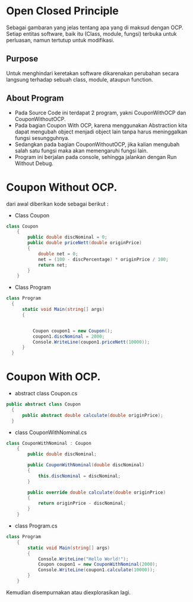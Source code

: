 # Open Closed Principle
Sebagai gambaran yang jelas tentang apa yang di maksud dengan OCP. Setiap entitas software, baik itu (Class, module, fungsi) terbuka untuk perluasan, namun tertutup untuk modifikasi.

## Purpose
Untuk menghindari keretakan software dikarenakan perubahan secara langsung terhadap sebuah class, module, ataupun function.

## About Program
- Pada Source Code ini terdapat 2 program, yakni CouponWithOCP dan CouponWithoutOCP.
- Pada bagian Coupon With OCP, karena menggunakan Abstraction kita dapat mengubah object menjadi object lain tanpa harus meninggalkan fungsi sesungguhnya.
- Sedangkan pada bagian CouponWithoutOCP, jika kalian mengubah salah satu fungsi maka akan memengaruhi fungsi lain.
- Program ini berjalan pada console, sehingga jalankan dengan Run Without Debug.

# Coupon Without OCP.
dari awal diberikan kode sebagai berikut  :
- Class Coupon
``` C#
class Coupon
    {
        public double discNominal = 0;
        public double priceNett(double originPrice)
        {
            double net = 0;
            net = (100 - discPercentage) * originPrice / 100;
            return net;
        }
    }
  ``` 
  - Class Program
  ```csharp
  class Program
    {
        static void Main(string[] args)
        {


            Coupon coupon1 = new Coupon();
            coupon1.discNominal = 2000;
            Console.WriteLine(coupon1.priceNett(10000));
        }
    }
  ```
  # Coupon With OCP.
  - abstract class Coupon.cs
  ```C#
  public abstract class Coupon
    {
        public abstract double calculate(double originPrice);
    }
  ```
-  class CouponWithNominal.cs
```C#
class CouponWithNominal : Coupon
    {
        public double discNominal;

        public CouponWithNominal(double discNominal)
        {
            this.discNominal = discNominal;
        }

        public override double calculate(double originPrice)
        {
            return originPrice - discNominal;
        }
    }
```
- class Program.cs
```C#
class Program
    {
        static void Main(string[] args)
        {
            Console.WriteLine("Hello World!");
            Coupon coupon1 = new CouponWithNominal(2000);
            Console.WriteLine(coupon1.calculate(10000));
        }
    }
```
Kemudian disempurnakan atau diexplorasikan lagi.
